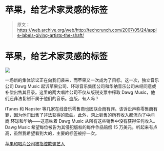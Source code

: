 # 苹果，给艺术家灵感的标签

> 原文：<https://web.archive.org/web/http://techcrunch.com/2007/05/24/apple-labels-giving-artists-the-shaft/>

# 苹果，给艺术家灵感的标签

![](img/b97bae6ac5435af0138607c2d0f21e4b.png)

一场新的集体诉讼正在向我们袭来，而苹果又一次成为了目标。这一次，独立音乐公司 Dawg Music 起诉苹果公司、环球音乐集团公司和华纳音乐公司未经同意或补偿出售其目录。这里的两大唱片公司不仅从版税支票中榨取 Dawg Music，他们还非法复制不属于他们的音乐。盗版，有人吗？

iTunes 和 Napster 等几家在线音乐零售商也因联合而有罪。该诉讼声称零售商有罪，因为他们出售了非法获得的歌曲。此外，网上销售的所有收入都流向了中间商:环球和华纳——这意味着 Dawg Music 从所有这些销售中没有获得任何收入。Dawg Music 希望每位被告为其侵犯版权的每件作品赔偿 15 万美元。听起来有点高，虽然我希望看到大的，主要的标签被拧一次。

[苹果和唱片公司被指控欺骗艺人](https://web.archive.org/web/20201129020528/http://www.appleinsider.com/articles/07/05/24/apple_and_music_labels_accused_of_shortchanging_artists.html)